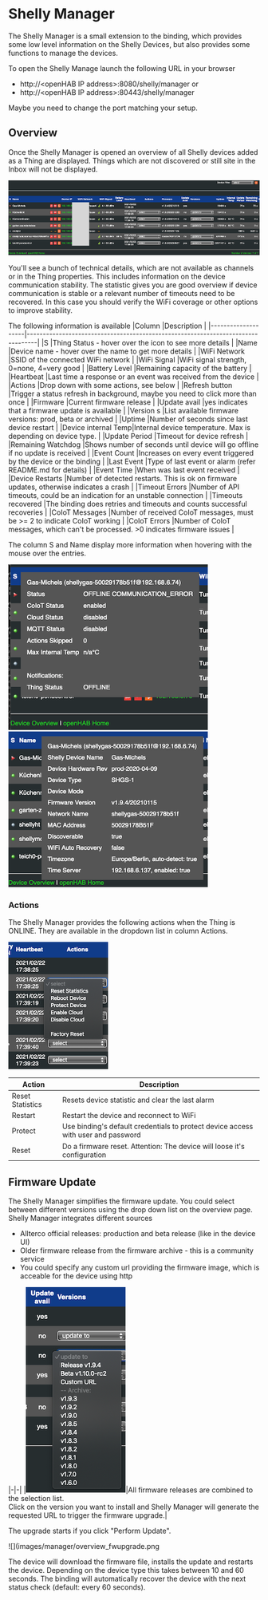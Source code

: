 # Shelly Manager

The Shelly Manager is a small extension to the binding, which provides some low level information on the Shelly Devices, but also provides some functions to manage the devices.

To open the Shelly Manage launch the following URL in your browser
- http://&lt;openHAB IP address&gt;:8080/shelly/manager or
- http://&lt;openHAB IP address&gt;:80443/shelly/manager

Maybe you need to change the port matching your setup.

## Overview

Once the Shelly Manager is opened an overview of all Shelly devices added as a Thing are displayed. 
Things which are not discovered or still site in the Inbox will not be displayed.

![](images/manager/overview.png)

You'll see a bunch of technical details, which are not available as channels or in the Thing properties.
This includes information on the device communication stability. 
The statistic gives you are good overview if device communication is stable or a relevant number of timeouts need to be recovered.
In this case you should verify the WiFi coverage or other options to improve stability.

The following information is available
|Column              |Description                                                                      |
|--------------------|---------------------------------------------------------------------------------|
|S                   |Thing Status - hover over the icon to see more details                           |
|Name                |Device name - hover over the name to get more details                            |
|WiFi Network        |SSID of the connected WiFi network                                               |
|WiFi Signal         |WiFi signal strength, 0=none, 4=very good                                        |
|Battery Level       |Remaining capacity of the battery                                                |
|Heartbeat           |Last time a response or an event was received from the device                    |
|Actions             |Drop down with some actions, see below                                           |
|Refresh button      |Trigger a status refresh in background, maybe you need to click more than once   |
|Firmware            |Current firmware release                                                         |
|Update avail        |yes indicates that a firmware update is available                                |
|Version s           |List available firmware versions: prod, beta or archived                         |
|Uptime              |Number of seconds since last device restart                                      |
|Device internal Temp|Internal device temperature. Max is depending on device type.                    |
|Update Period       |Timeout for device refresh                                                       |
|Remaining Watchdog  |Shows number of seconds until device will go offline if no update is received    |
|Event Count         |Increases on every event triggered by the device or the binding                  |
|Last Event          |Type of last event or alarm (refer README.md for details)                        |
|Event Time          |When was last event received                                                     |
|Device Restarts     |Number of detected restarts. This is ok on firmware updates, otherwise indicates a crash |
|Timeout Errors      |Number of API timeouts, could be an indication for an unstable connection        |
|Timeouts recovered  |The binding does retries and timeouts and counts successful recoveries           |
|CoIoT Messages      |Number of received CoIoT messages, must be >= 2 to indicate CoIoT working        |
|CoIoT Errors        |Number of CoIoT messages, which can't be processed. >0 indicates firmware issues |

The column S and Name display more information when hovering with the mouse over the entries.

![](images/manager/overview_devstatus.png)
![](images/manager/overview_devsettings.png)


### Actions

The Shelly Manager provides the following actions when the Thing is ONLINE. 
They are available in the dropdown list in column Actions.

![](images/manager/overview_actions.png)


|Action          |Description                                                                      |
|----------------|---------------------------------------------------------------------------------|
|Reset Statistics|Resets device statistic and clear the last alarm                                 |
|Restart         |Restart the device and reconnect to WiFi                                         |
|Protect         |Use binding's default credentials to protect device access with user and password|
|Reset           |Do a firmware reset. Attention: The device will loose it's configuration         |

## Firmware Update

The Shelly Manager simplifies the firmware update.
You could select between different versions using the drop down list on the overview page.
Shelly Manager integrates different sources
- Allterco official releases: production and beta release (like in the device UI)
- Older firmware release from the firmware archive - this is a community service
- You could specify any custom url providing the firmware image, which is acceable for the device using http

|-|-|
|![](images/manager/overview_versions.png)|All firmware releases are combined to the selection list.<br/>
  Click on the version you want to install and Shelly Manager will generate the requested URL to trigger the firmware upgrade.|

The upgrade starts if you click "Perform Update".

![](images/manager/overview_fwupgrade.png

The device will download the firmware file, installs the update and restarts the device.
Depending on the device type this takes between 10 and 60 seconds.
The binding will automatically recover the device with the next status check (default: every 60 seconds).


